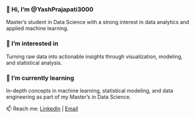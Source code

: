 ### 👋 Hi, I’m @YashPrajapati3000  
Master’s student in Data Science with a strong interest in data analytics and applied machine learning.

### 👀 I’m interested in  
Turning raw data into actionable insights through visualization, modeling, and statistical analysis.

### 🌱 I’m currently learning  
In-depth concepts in machine learning, statistical modeling, and data engineering as part of my Master’s in Data Science.

📫 Reach me: [LinkedIn](https://www.linkedin.com/in/yash-rajubhai-prajapati) | [Email](mailto:yashpraj62@gmail.com)


<!---
YashPrajapati3000/YashPrajapati3000 is a ✨ special ✨ repository because its `README.md` (this file) appears on your GitHub profile.
You can click the Preview link to take a look at your changes.
--->
